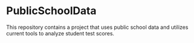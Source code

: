 # PublicSchoolData
This repository contains a project that uses public school data and utilizes current tools to analyze student test scores. 
